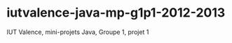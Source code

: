 iutvalence-java-mp-g1p1-2012-2013
=================================

IUT Valence, mini-projets Java, Groupe 1, projet 1